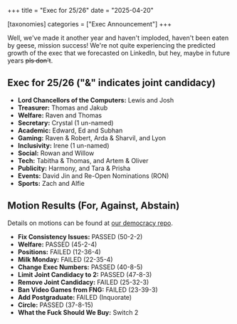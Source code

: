 +++
title = "Exec for 25/26"
date = "2025-04-20"

[taxonomies]
categories = ["Exec Announcement"]
+++

Well, we've made it another year and haven't imploded, haven't been eaten by geese, mission success! We're not quite experiencing the predicted growth of the exec that we forecasted on LinkedIn, but hey, maybe in future years ~~pls don't~~.

## Exec for 25/26 ("&" indicates joint candidacy)

- **Lord Chancellors of the Computers:** Lewis and Josh
- **Treasurer:** Thomas and Jakub
- **Welfare:** Raven and Thomas
- **Secretary:** Crystal (1 un-named)
- **Academic:** Edward, Ed and Subhan
- **Gaming:** Raven & Robert, Arda & Sharvil, and Lyon
- **Inclusivity:** Irene (1 un-named)
- **Social:** Rowan and Willow
- **Tech:** Tabitha & Thomas, and Artem & Oliver
- **Publicity:** Harmony, and Tara & Prisha
- **Events:** David Jin and Re-Open Nominations (RON)
- **Sports:** Zach and Alfie

## Motion Results (For, Against, Abstain)
Details on motions can be found at [our democracy repo](https://github.com/UWCS/democracy/tree/main/motions-25).

- **Fix Consistency Issues:** PASSED (50-2-2)
- **Welfare:** PASSED (45-2-4)
- **Positions:** FAILED (12-36-4)
- **Milk Monday:** FAILED (22-35-4)
- **Change Exec Numbers:** PASSED (40-8-5)
- **Limit Joint Candidacy to 2:** PASSED (47-8-3)
- **Remove Joint Candidacy:** FAILED (25-32-3)
- **Ban Video Games from FNG:** FAILED (23-39-3)
- **Add Postgraduate:** FAILED (Inquorate)
- **Circle:** PASSED (37-8-15)
- **What the Fuck Should We Buy:** Switch 2